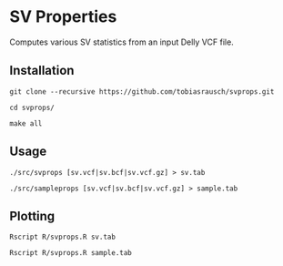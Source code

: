 SV Properties
=============

Computes various SV statistics from an input Delly VCF file.

Installation
------------

`git clone --recursive https://github.com/tobiasrausch/svprops.git`

`cd svprops/`

`make all`

Usage
-----

`./src/svprops [sv.vcf|sv.bcf|sv.vcf.gz] > sv.tab`

`./src/sampleprops [sv.vcf|sv.bcf|sv.vcf.gz] > sample.tab`

Plotting
--------

`Rscript R/svprops.R sv.tab`

`Rscript R/svprops.R sample.tab`


